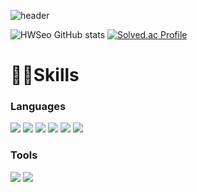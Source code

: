 ![header](https://capsule-render.vercel.app/api?type=wave&color=auto&height=300&section=header&text=HEEWON's%20Profile&fontSize=60)


![HWSeo GitHub stats](https://github-readme-stats.vercel.app/api?username=userHWSEO&show_icons=true&theme=merko)
[![Solved.ac Profile](http://mazassumnida.wtf/api/v2/generate_badge?boj=gmldnjs4826)](https://solved.ac/gmldnjs4826/)


# 👩‍💻Skills
### Languages
<img
  src="https://img.shields.io/badge/HTML5-E34F26?style=flat-square&logo=HTML5&logoColor=white"
/>
<img
  src="https://img.shields.io/badge/CSS3-1572B6?style=flat-square&logo=CSS3&logoColor=white"
/>
<img
  src="https://img.shields.io/badge/JavaScript-F7DF1E?style=flat-square&logo=JavaScript&logoColor=white"
/>
<img
  src="https://img.shields.io/badge/React-61DAFB?style=flat-square&logo=React&logoColor=white"
/>
<img
  src="https://img.shields.io/badge/Node.js-339933?style=flat-square&logo=Node.js&logoColor=white"
/>
<img
  src="https://img.shields.io/badge/TypeScript-3178C6?style=flat-square&logo=TypeScript&logoColor=white"
/>
### Tools
<img
  src="https://img.shields.io/badge/Slack-4A154B?style=flat-square&logo=Slack&logoColor=white"
/>
<img
  src="https://img.shields.io/badge/VisualStudioCode-007ACC?style=flat-square&logo=VisualStudioCode&logoColor=white"
  />


